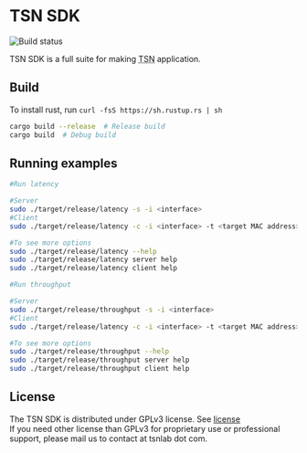 # TSN SDK

![Build status](https://github.com/tsnlab/tsn-sdk/actions/workflows/build.yml/badge.svg)

TSN SDK is a full suite for making <abbr title="Time Sensitive Networking">TSN</abbr> application.


## Build

To install rust, run `curl -fsS https://sh.rustup.rs | sh`

```sh
cargo build --release  # Release build
cargo build  # Debug build
```

## Running examples

```sh
#Run latency

#Server
sudo ./target/release/latency -s -i <interface>
#Client
sudo ./target/release/latency -c -i <interface> -t <target MAC address>

#To see more options
sudo ./target/release/latency --help
sudo ./target/release/latency server help
sudo ./target/release/latency client help
```

```sh
#Run throughput

#Server
sudo ./target/release/throughput -s -i <interface>
#Client
sudo ./target/release/latency -c -i <interface> -t <target MAC address>

#To see more options
sudo ./target/release/throughput --help
sudo ./target/release/throughput server help
sudo ./target/release/throughput client help
```

## License

The TSN SDK is distributed under GPLv3 license. See [license](./LICENSE)  
If you need other license than GPLv3 for proprietary use or professional support, please mail us to contact at tsnlab dot com.
